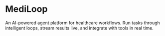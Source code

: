 # MediLoop
An AI-powered agent platform for healthcare workflows. Run tasks through intelligent loops, stream results live, and integrate with tools in real time.

